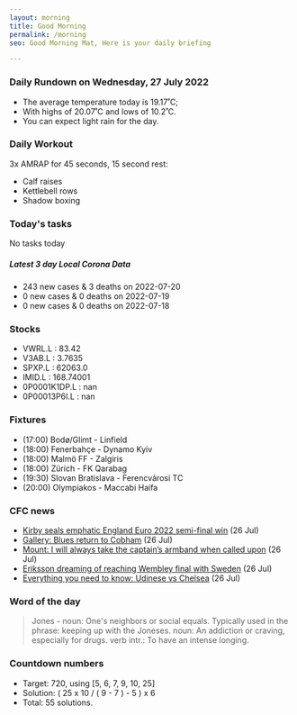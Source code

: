 ```yaml
---
layout: morning
title: Good Morning
permalink: /morning
seo: Good Morning Mat, Here is your daily briefing

---
```


<!-- weather_marker starts -->
### Daily Rundown on Wednesday, 27 July 2022

- The average temperature today is 19.17˚C;
- With highs of 20.07˚C and lows of 10.2˚C.
- You can expect light rain for the day.

<!-- weather_marker ends -->

### Daily Workout
<!-- workout_marker starts -->
3x AMRAP for 45 seconds, 15 second rest:

- Calf raises
- Kettlebell rows
- Shadow boxing

<!-- workout_marker ends -->

### Today's tasks
<!-- task_marker starts -->
No tasks today
<!-- task_marker ends -->

<!-- c19_marker starts -->
##### Latest 3 day Local Corona Data

- 243 new cases & 3 deaths on 2022-07-20
- 0 new cases & 0 deaths on 2022-07-19
- 0 new cases & 0 deaths on 2022-07-18

<!-- c19_marker ends -->

### Stocks

<!-- stocks_marker starts -->

- VWRL.L : 83.42
- V3AB.L : 3.7635
- SPXP.L : 62063.0
- IMID.L : 168.74001
- 0P0001K1DP.L : nan
- 0P00013P6I.L : nan

<!-- stocks_marker ends -->

### Fixtures

<!-- sports_marker starts -->

<ul>
<li>(17:00) Bodø/Glimt - Linfield</li>
<li>(18:00) Fenerbahçe - Dynamo Kyiv</li>
<li>(18:00) Malmö FF - Zalgiris</li>
<li>(18:00) Zürich - FK Qarabag</li>
<li>(19:30) Slovan Bratislava - Ferencvárosi TC</li>
<li>(20:00) Olympiakos - Maccabi Haifa</li>
</ul>

<!-- sports_marker ends -->

### CFC news

<!-- cfc_marker starts -->
- [Kirby seals emphatic England Euro 2022 semi-final win](https://chelseafc.com/en/news/article/kirby-seals-emphatic-england-euro-2022-semi-final-win) (26 Jul)
- [Gallery: Blues return to Cobham](https://chelseafc.com/en/news/article/gallery-blues-return-to-cobham) (26 Jul)
- [Mount: I will always take the captain’s armband when called upon](https://chelseafc.com/en/news/article/mount-i-will-always-take-the-captains-armband-when-called-upon) (26 Jul)
- [Eriksson dreaming of reaching Wembley final with Sweden](https://chelseafc.com/en/news/article/eriksson-dreaming-of-reaching-wembley-final-with-sweden) (26 Jul)
- [Everything you need to know: Udinese vs Chelsea](https://chelseafc.com/en/news/article/everything-you-need-to-know-udinese-vs-chelsea) (26 Jul)

<!-- cfc_marker ends -->

### Word of the day
<!-- word_marker starts -->

 > Jones - noun: One's neighbors or social equals. Typically used in the phrase: keeping up with the Joneses. noun: An addiction or craving, especially for drugs. verb intr.: To have an intense longing.

<!-- word_marker ends -->

### Countdown numbers
<!-- game_marker starts -->

- Target: 720, using [5, 6, 7, 9, 10, 25]
- Solution: ( 25 x 10 / ( 9 - 7 ) - 5 ) x 6
- Total: 55 solutions.

<!-- game_marker ends -->